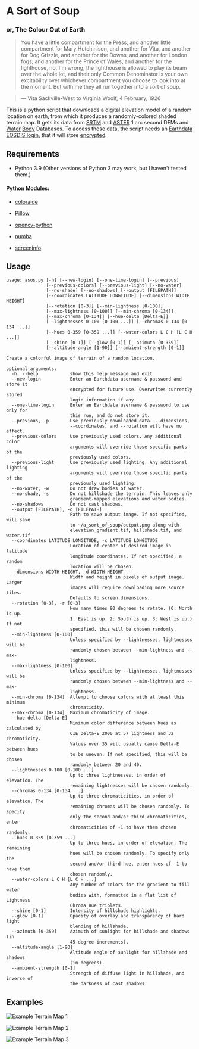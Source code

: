 # A Sort of Soup
### or, The Colour Out of Earth

> You have a little compartment for the Press, and another little compartment for Mary Hutchinison, and another for Vita, and another for Dog Grizzle, and another for the Downs, and another for London fogs, and another for the Prince of Wales, and another for the lighthouse, no, I'm wrong, the lighthouse is allowed to play its beam over the whole lot, and their only Common Denominator is your own excitability over whichever compartment you choose to look into at the moment. But with me they all run together into a sort of soup.

> — Vita Sackville-West to Virginia Woolf, 4 February, 1926

This is a python script that downloads a digital elevation model of a random location on earth, from which it produces a randomly-colored shaded terrain map. It gets its data from [SRTM](https://lpdaac.usgs.gov/products/srtmgl1v003/) and [ASTER](https://lpdaac.usgs.gov/products/astgtmv003/) 1 arc second DEMs and [Water](https://lpdaac.usgs.gov/products/srtmswbdv003/) [Body](https://lpdaac.usgs.gov/products/astwbdv001/) Databases. To access these data, the script needs an [Earthdata EOSDIS login](https://urs.earthdata.nasa.gov/users/new), that it will store [encrypted](https://github.com/zoggop/a-sort-of-soup/blob/main/catacomb.py).

## Requirements

- Python 3.9 (Other versions of Python 3 may work, but I haven't tested them.)

#### Python Modules:

- [coloraide](https://facelessuser.github.io/coloraide/)

- [Pillow](https://python-pillow.org/)

- [opencv-python](https://pypi.org/project/opencv-python/)

- [numba](https://numba.pydata.org/)

- [screeninfo](https://pypi.org/project/screeninfo/)

## Usage

```
usage: asos.py [-h] [--new-login] [--one-time-login] [--previous]
               [--previous-colors] [--previous-light] [--no-water]
               [--no-shade] [--no-shadows] [--output [FILEPATH]]
               [--coordinates LATITUDE LONGITUDE] [--dimensions WIDTH HEIGHT]
               [--rotation [0-3]] [--min-lightness [0-100]]
               [--max-lightness [0-100]] [--min-chroma [0-134]]
               [--max-chroma [0-134]] [--hue-delta [Delta-E]]
               [--lightnesses 0-100 [0-100 ...]] [--chromas 0-134 [0-134 ...]]
               [--hues 0-359 [0-359 ...]] [--water-colors L C H [L C H ...]]
               [--shine [0-1]] [--glow [0-1]] [--azimuth [0-359]]
               [--altitude-angle [1-90]] [--ambient-strength [0-1]]

Create a colorful image of terrain of a random location.

optional arguments:
  -h, --help            show this help message and exit
  --new-login           Enter an Earthdata username & password and store it
                        encrypted for future use. Overwrites currently stored
                        login information if any.
  --one-time-login      Enter an Earthdata username & password to use only for
                        this run, and do not store it.
  --previous, -p        Use previously downloaded data. --dimensions,
                        --coordinates, and --rotation will have no effect.
  --previous-colors     Use previously used colors. Any additional color
                        arguments will override those specific parts of the
                        previously used colors.
  --previous-light      Use previously used lighting. Any additional lighting
                        arguments will override those specific parts of the
                        previously used lighting.
  --no-water, -w        Do not draw bodies of water.
  --no-shade, -s        Do not hillshade the terrain. This leaves only
                        gradient-mapped elevations and water bodies.
  --no-shadows          Do not cast shadows.
  --output [FILEPATH], -o [FILEPATH]
                        Path to save output image. If not specified, will save
                        to ~/a_sort_of_soup/output.png along with
                        elevation_gradient.tif, hillshade.tif, and water.tif
  --coordinates LATITUDE LONGITUDE, -c LATITUDE LONGITUDE
                        Location of center of desired image in latitude
                        longitude coordinates. If not specified, a random
                        location will be chosen.
  --dimensions WIDTH HEIGHT, -d WIDTH HEIGHT
                        Width and height in pixels of output image. Larger
                        images will require downloading more source tiles.
                        Defaults to screen dimensions.
  --rotation [0-3], -r [0-3]
                        How many times 90 degrees to rotate. (0: North is up.
                        1: East is up. 2: South is up. 3: West is up.) If not
                        specified, this will be chosen randomly.
  --min-lightness [0-100]
                        Unless specified by --lightnesses, lightnesses will be
                        randomly chosen between --min-lightness and --max-
                        lightness.
  --max-lightness [0-100]
                        Unless specified by --lightnesses, lightnesses will be
                        randomly chosen between --min-lightness and --max-
                        lightness.
  --min-chroma [0-134]  Attempt to choose colors with at least this minimum
                        chromaticity.
  --max-chroma [0-134]  Maximum chromaticity of image.
  --hue-delta [Delta-E]
                        Minimum color difference between hues as calculated by
                        CIE Delta-E 2000 at 57 lightness and 32 chromaticity.
                        Values over 35 will usually cause Delta-E between hues
                        to be uneven. If not specified, this will be chosen
                        randomly between 20 and 40.
  --lightnesses 0-100 [0-100 ...]
                        Up to three lightnesses, in order of elevation. The
                        remaining lightnesses will be chosen randomly.
  --chromas 0-134 [0-134 ...]
                        Up to three chromaticities, in order of elevation. The
                        remaining chromas will be chosen randomly. To specify
                        only the second and/or third chromaticities, enter
                        chromaticities of -1 to have them chosen randomly.
  --hues 0-359 [0-359 ...]
                        Up to three hues, in order of elevation. The remaining
                        hues will be chosen randomly. To specify only the
                        second and/or third hue, enter hues of -1 to have them
                        chosen randomly.
  --water-colors L C H [L C H ...]
                        Any number of colors for the gradient to fill water
                        bodies with, formatted in a flat list of Lightness
                        Chroma Hue triplets.
  --shine [0-1]         Intensity of hillshade highlights.
  --glow [0-1]          Opacity of overlay and transparency of hard light
                        blending of hillshade.
  --azimuth [0-359]     Azimuth of sunlight for hillshade and shadows (in
                        45-degree increments).
  --altitude-angle [1-90]
                        Altitude angle of sunlight for hillshade and shadows
                        (in degrees).
  --ambient-strength [0-1]
                        Strength of diffuse light in hillshade, and inverse of
                        the darkness of cast shadows.
```

## Examples

![Example Terrain Map 1](example1.jpg)

![Example Terrain Map 2](example2.jpg)

![Example Terrain Map 3](example3.jpg)